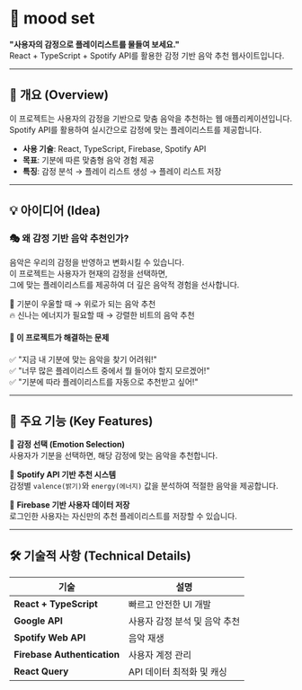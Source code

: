 # 🎵 mood set
**"사용자의 감정으로 플레이리스트를 물들여 보세요."**  
React + TypeScript + Spotify API를 활용한 감정 기반 음악 추천 웹사이트입니다.

---

## 📝 개요 (Overview)
이 프로젝트는 사용자의 감정을 기반으로 맞춤 음악을 추천하는 웹 애플리케이션입니다.  
Spotify API를 활용하여 실시간으로 감정에 맞는 플레이리스트를 제공합니다.  

- **사용 기술**: React, TypeScript, Firebase, Spotify API
- **목표**: 기분에 따른 맞춤형 음악 경험 제공  
- **특징**: 감정 분석 → 플레이 리스트 생성 → 플레이 리스트 저장

---

## 💡 아이디어 (Idea)
### 🎭 **왜 감정 기반 음악 추천인가?**
음악은 우리의 감정을 반영하고 변화시킬 수 있습니다.  
이 프로젝트는 사용자가 현재의 감정을 선택하면,  
그에 맞는 플레이리스트를 제공하여 더 깊은 음악적 경험을 선사합니다.  

🎵 기분이 우울할 때 → 위로가 되는 음악 추천  
🔥 신나는 에너지가 필요할 때 → 강렬한 비트의 음악 추천  

#### 🎯 **이 프로젝트가 해결하는 문제**
✅ "지금 내 기분에 맞는 음악을 찾기 어려워!"  
✅ "너무 많은 플레이리스트 중에서 뭘 들어야 할지 모르겠어!"  
✅ "기분에 따라 플레이리스트를 자동으로 추천받고 싶어!"  

---

## 🚀 주요 기능 (Key Features)
🔹 **감정 선택 (Emotion Selection)**  
사용자가 기분을 선택하면, 해당 감정에 맞는 음악을 추천합니다.  

🔹 **Spotify API 기반 추천 시스템**  
감정별 `valence(밝기)`와 `energy(에너지)` 값을 분석하여 적절한 음악을 제공합니다.  

🔹 **Firebase 기반 사용자 데이터 저장**  
로그인한 사용자는 자신만의 추천 플레이리스트를 저장할 수 있습니다.  

---

## 🛠️ 기술적 사항 (Technical Details)
| 기술 | 설명 |
|------|------|
| **React + TypeScript** | 빠르고 안전한 UI 개발 |
| **Google API** | 사용자 감정 분석 및 음악 추천 |
| **Spotify Web API** | 음악 재생 |
| **Firebase Authentication** | 사용자 계정 관리 |
| **React Query** | API 데이터 최적화 및 캐싱 |
